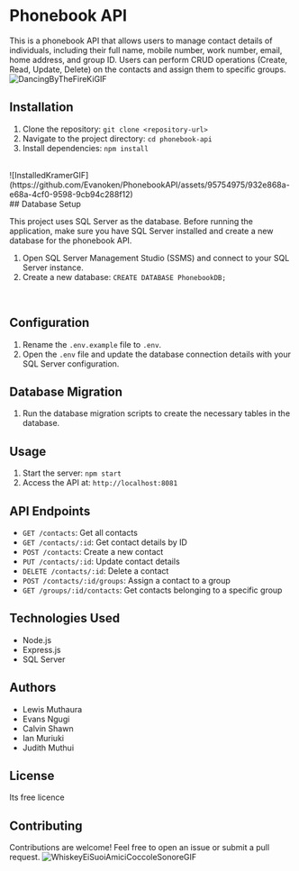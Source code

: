 # Phonebook API

This is a phonebook API that allows users to manage contact details of individuals, including their full name, mobile number, work number, email, home address, and group ID. Users can perform CRUD operations (Create, Read, Update, Delete) on the contacts and assign them to specific groups.
<br>
![DancingByTheFireKiGIF](https://github.com/Evanoken/PhonebookAPI/assets/95754975/9bd19b21-9223-4168-ac49-7320e349a432)
<br>

## Installation

1. Clone the repository: `git clone <repository-url>`
2. Navigate to the project directory: `cd phonebook-api`
3. Install dependencies: `npm install`
<br>
![InstalledKramerGIF](https://github.com/Evanoken/PhonebookAPI/assets/95754975/932e868a-e68a-4cf0-9598-9cb94c288f12)
<br>
## Database Setup

This project uses SQL Server as the database. Before running the application, make sure you have SQL Server installed and create a new database for the phonebook API.

1. Open SQL Server Management Studio (SSMS) and connect to your SQL Server instance.
2. Create a new database: `CREATE DATABASE PhonebookDB;`
<br>

## Configuration

1. Rename the `.env.example` file to `.env`.
2. Open the `.env` file and update the database connection details with your SQL Server configuration.


## Database Migration

1. Run the database migration scripts to create the necessary tables in the database.


## Usage

1. Start the server: `npm start`
2. Access the API at: `http://localhost:8081`

## API Endpoints

- `GET /contacts`: Get all contacts
- `GET /contacts/:id`: Get contact details by ID
- `POST /contacts`: Create a new contact
- `PUT /contacts/:id`: Update contact details
- `DELETE /contacts/:id`: Delete a contact
- `POST /contacts/:id/groups`: Assign a contact to a group
- `GET /groups/:id/contacts`: Get contacts belonging to a specific group

## Technologies Used

- Node.js
- Express.js
- SQL Server

## Authors

- Lewis Muthaura
- Evans Ngugi
- Calvin Shawn
- Ian Muriuki
- Judith Muthui

## License

Its free licence

## Contributing

Contributions are welcome! Feel free to open an issue or submit a pull request.
![WhiskeyEiSuoiAmiciCoccoleSonoreGIF](https://github.com/Evanoken/PhonebookAPI/assets/95754975/da6b9803-3c7b-4f9a-bf10-5ba7d8ff46f6)


